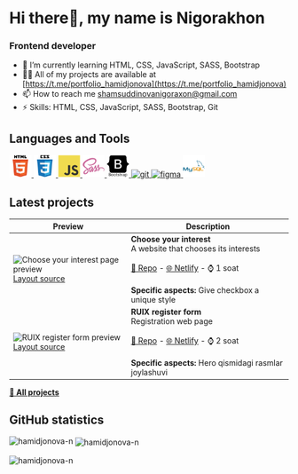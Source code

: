 <h1 align="left">Hi there👋, my name is Nigorakhon</h1>
<h3 align="left">Frontend developer</h3>

- 🌱 I’m currently learning HTML, CSS, JavaScript, SASS, Bootstrap
- 👨‍💻 All of my projects are available at [https://t.me/portfolio_hamidjonova](https://t.me/portfolio_hamidjonova)
- 📫 How to reach me shamsuddinovanigoraxon@gmail.com
- ⚡ Skills: HTML, CSS, JavaScript, SASS, Bootstrap, Git

## Languages and Tools

<p align="left"> 
   <a href="https://www.w3.org/html/" target="_blank" rel="noreferrer"> <img src="https://raw.githubusercontent.com/devicons/devicon/master/icons/html5/html5-original-wordmark.svg" alt="html5" width="40" height="40"/> </a> 
  <a href="https://www.w3schools.com/css/" target="_blank" rel="noreferrer"> <img src="https://raw.githubusercontent.com/devicons/devicon/master/icons/css3/css3-original-wordmark.svg" alt="css3" width="40" height="40"/> </a> 
  <a href="https://developer.mozilla.org/en-US/docs/Web/JavaScript" target="_blank" rel="noreferrer"> <img src="https://raw.githubusercontent.com/devicons/devicon/master/icons/javascript/javascript-original.svg" alt="javascript" width="40" height="40"/> </a> 
  <a href="https://sass-lang.com" target="_blank" rel="noreferrer"> <img src="https://raw.githubusercontent.com/devicons/devicon/master/icons/sass/sass-original.svg" alt="sass" width="40" height="40"/> </a>
  <a href="https://getbootstrap.com" target="_blank" rel="noreferrer"> <img src="https://raw.githubusercontent.com/devicons/devicon/master/icons/bootstrap/bootstrap-plain-wordmark.svg" alt="bootstrap" width="40" height="40"/> </a> 
  <a href="https://git-scm.com/" target="_blank" rel="noreferrer"> <img src="https://www.vectorlogo.zone/logos/git-scm/git-scm-icon.svg" alt="git" width="40" height="40"/> </a> 
  <a href="https://www.figma.com/" target="_blank" rel="noreferrer"> <img src="https://www.vectorlogo.zone/logos/figma/figma-icon.svg" alt="figma" width="40" height="40"/> </a> 
  <a href="https://www.mysql.com/" target="_blank" rel="noreferrer"> <img src="https://raw.githubusercontent.com/devicons/devicon/master/icons/mysql/mysql-original-wordmark.svg" alt="mysql" width="40" height="40"/> </a> 
</p>

## Latest projects

| Preview | Description |
|---|---|
| <img src="https://res.cloudinary.com/practicaldev/image/fetch/s--xt5koVqR--/c_imagga_scale,f_auto,fl_progressive,h_420,q_auto,w_1000/https://dev-to-uploads.s3.amazonaws.com/uploads/articles/ocqq6k7u847dslv2i3m7.png" alt="Choose your interest page preview" width="250"/><br>[Layout source](https://dev.to/nikhil27b/custom-checkbox-with-html-css-4a37) | **Choose your interest** <br>A website that chooses its interests <br><br> <a href="https://github.com/Hamidjonova-N/choose-your-interest-checkbox">🧾 Repo</a> - <a href="https://shn-choose-your-interest.netlify.app/" target="_blank">🌐 Netlify</a> - ⌚ 1 soat <br><br> **Specific aspects:** Give checkbox a unique style |
| <img src="https://s3-alpha.figma.com/hub/file/3587993845/62e1de6b-7759-463d-aeff-9c3939e7fcc8-cover.png" alt="RUIX register form preview" width="250"/><br>[Layout source](https://www.figma.com/file/bY8wxYvwx0bOqkHIJGEzgy/Registration-UI-(Community)?node-id=0%3A1&mode=dev) | **RUIX register form** <br>Registration web page <br><br> <a href="https://github.com/Hamidjonova-N/ruix-register-form">🧾 Repo</a> - <a href="https://mjb-easybank.netlify.app/" target="_blank">🌐 Netlify</a> - ⌚ 2 soat<br><br> **Specific aspects:** Hero qismidagi rasmlar joylashuvi |
**<a href="https://t.me/portfolio_hamidjonova" target="_blank">💼 All projects</a>**

## GitHub statistics

<p><img align="left" src="https://github-readme-stats.vercel.app/api/top-langs?username=hamidjonova-n&show_icons=true&locale=en&layout=compact" alt="hamidjonova-n" /></p>

<p>&nbsp;<img align="center" src="https://github-readme-stats.vercel.app/api?username=hamidjonova-n&show_icons=true&locale=en" alt="hamidjonova-n" /></p>

<p><img align="center" src="https://github-readme-streak-stats.herokuapp.com/?user=hamidjonova-n&" alt="hamidjonova-n" /></p>
